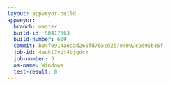 ```yaml
---
layout: appveyor-build
appveyor:
  branch: master
  build-id: 50417363
  build-number: 609
  commit: b04f0914a6aad266fd765cd2b7e4092c9d90b45f
  job-id: 4aukt7yqt4bjqdck
  job-number: 3
  os-name: Windows
  test-result: 0
---
```

